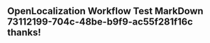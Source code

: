 <properties
ms.topic="hero-topic"
ms.test1="hero-topic"
ms.test2="test"/>

## OpenLocalization Workflow Test MarkDown 73112199-704c-48be-b9f9-ac55f281f16c thanks!
